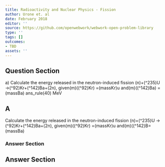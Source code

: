 ```yaml
---
title: Radioactivity and Nuclear Physics - Fission
author: Urone et. al
date: February 2018
editor: ''
source: https://github.com/openwebwork/webwork-open-problem-library
type: ''
tags: []
outcomes:
- TBD
assets: ''
---
```


## Question Section 

a) Calculate the energy released in the neutron-induced fission (n)+(^235)U ->(^92)Kr+(^142)Ba+(2n), given(m)((^92)Kr) =(massKr)u and(m)((^142)Ba) =(massBa)
ans_rule(40) MeV
## A
Calculate the energy released in the neutron-induced fission (n)+(^235)U ->(^92)Kr+(^142)Ba+(2n), given(m)((^92)Kr) =(massKr)u and(m)((^142)B=(massBa)
### Answer Section


## Answer Section

